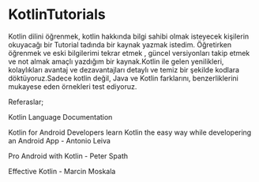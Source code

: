 # KotlinTutorials

  Kotlin dilini öğrenmek, kotlin hakkında bilgi sahibi olmak isteyecek kişilerin
okuyacağı bir Tutorial tadında bir kaynak yazmak istedim. Öğretirken öğrenmek ve
eski bilgilerimi tekrar etmek , güncel versiyonları takip etmek ve not almak 
amaçlı yazdığım bir kaynak.Kotlin ile gelen yenilikleri, kolaylıkları avantaj ve 
dezavantajları detaylı ve temiz bir şekilde kodlara döktüyoruz.Sadece kotlin değil,
Java ve Kotlin farklarını, benzerliklerini mukayese eden örnekleri test ediyoruz.



Referaslar;

Kotlin Language Documentation

Kotlin for Android Developers learn Kotlin the easy way while developering an Android App - Antonio Leiva

Pro Android with Kotlin - Peter Spath

Effective Kotlin - Marcin Moskala
